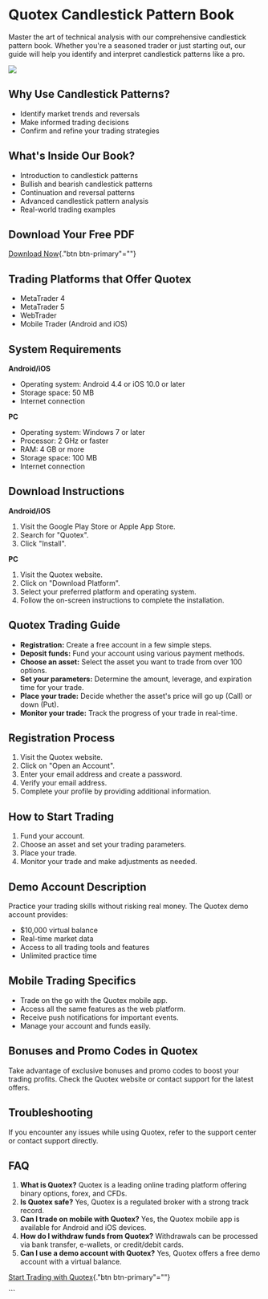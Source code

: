 # Quotex Candlestick Pattern Book

Master the art of technical analysis with our comprehensive candlestick
pattern book. Whether you\'re a seasoned trader or just starting out,
our guide will help you identify and interpret candlestick patterns like
a pro.

[![](https://static.quotex.io/files/4_en/300_250.jpg)](https://traff.sbs/brokerqxlid)

## Why Use Candlestick Patterns?

-   Identify market trends and reversals
-   Make informed trading decisions
-   Confirm and refine your trading strategies

## What\'s Inside Our Book?

-   Introduction to candlestick patterns
-   Bullish and bearish candlestick patterns
-   Continuation and reversal patterns
-   Advanced candlestick pattern analysis
-   Real-world trading examples

## Download Your Free PDF

[Download Now](\%22https://traff.sbs/brokerqxlid\%22){."btn
btn-primary"=""}

## Trading Platforms that Offer Quotex

-   MetaTrader 4
-   MetaTrader 5
-   WebTrader
-   Mobile Trader (Android and iOS)

## System Requirements

**Android/iOS**

-   Operating system: Android 4.4 or iOS 10.0 or later
-   Storage space: 50 MB
-   Internet connection

**PC**

-   Operating system: Windows 7 or later
-   Processor: 2 GHz or faster
-   RAM: 4 GB or more
-   Storage space: 100 MB
-   Internet connection

## Download Instructions

**Android/iOS**

1.  Visit the Google Play Store or Apple App Store.
2.  Search for "Quotex".
3.  Click "Install".

**PC**

1.  Visit the Quotex website.
2.  Click on "Download Platform".
3.  Select your preferred platform and operating system.
4.  Follow the on-screen instructions to complete the installation.

## Quotex Trading Guide

-   **Registration:** Create a free account in a few simple steps.
-   **Deposit funds:** Fund your account using various payment methods.
-   **Choose an asset:** Select the asset you want to trade from over
    100 options.
-   **Set your parameters:** Determine the amount, leverage, and
    expiration time for your trade.
-   **Place your trade:** Decide whether the asset\'s price will go up
    (Call) or down (Put).
-   **Monitor your trade:** Track the progress of your trade in
    real-time.

## Registration Process

1.  Visit the Quotex website.
2.  Click on "Open an Account".
3.  Enter your email address and create a password.
4.  Verify your email address.
5.  Complete your profile by providing additional information.

## How to Start Trading

1.  Fund your account.
2.  Choose an asset and set your trading parameters.
3.  Place your trade.
4.  Monitor your trade and make adjustments as needed.

## Demo Account Description

Practice your trading skills without risking real money. The Quotex demo
account provides:

-   \$10,000 virtual balance
-   Real-time market data
-   Access to all trading tools and features
-   Unlimited practice time

## Mobile Trading Specifics

-   Trade on the go with the Quotex mobile app.
-   Access all the same features as the web platform.
-   Receive push notifications for important events.
-   Manage your account and funds easily.

## Bonuses and Promo Codes in Quotex

Take advantage of exclusive bonuses and promo codes to boost your
trading profits. Check the Quotex website or contact support for the
latest offers.

## Troubleshooting

If you encounter any issues while using Quotex, refer to the support
center or contact support directly.

## FAQ

1.  **What is Quotex?** Quotex is a leading online trading platform
    offering binary options, forex, and CFDs.
2.  **Is Quotex safe?** Yes, Quotex is a regulated broker with a strong
    track record.
3.  **Can I trade on mobile with Quotex?** Yes, the Quotex mobile app is
    available for Android and iOS devices.
4.  **How do I withdraw funds from Quotex?** Withdrawals can be
    processed via bank transfer, e-wallets, or credit/debit cards.
5.  **Can I use a demo account with Quotex?** Yes, Quotex offers a free
    demo account with a virtual balance.

[Start Trading with
Quotex](\%22https://traff.sbs/brokerqxlid\%22){."btn
btn-primary"=""}

\`\`\`

